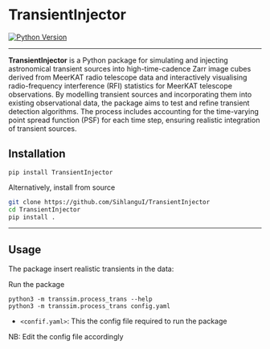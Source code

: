 # TransientInjector

[![Python Version](https://img.shields.io/badge/python-3.8%2B-blue.svg)](https://www.python.org/downloads/)

---

**TransientInjector** is a Python package for simulating and injecting astronomical transient sources into high-time-cadence Zarr image cubes derived from MeerKAT radio telescope data and interactively visualising radio-frequency interference (RFI) statistics for MeerKAT telescope observations.  By modelling transient sources and incorporating them into existing observational data, the package aims to test and refine transient detection algorithms. The process includes accounting for the time-varying point spread function (PSF) for each time step, ensuring realistic integration of transient sources.

## Installation

```
pip install TransientInjector
```
Alternatively, install from source

```bash
git clone https://github.com/SihlanguI/TransientInjector
cd TransientInjector
pip install .
```

---

## Usage

The package insert realistic transients in the data:

Run the package
```
python3 -m transsim.process_trans --help
python3 -m transsim.process_trans config.yaml

```
- ```<confif.yaml>```: This the config file required to run the package
     

NB: Edit the config file accordingly


